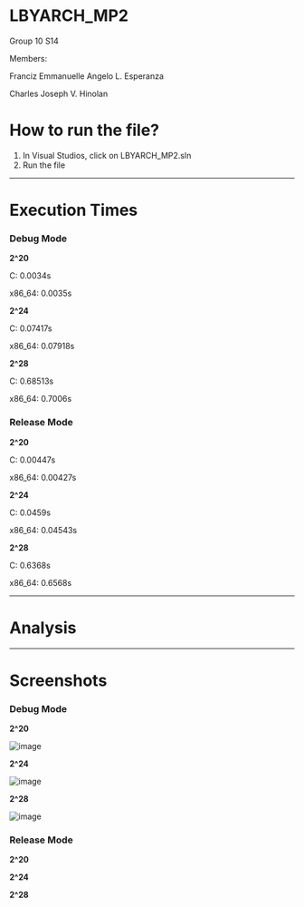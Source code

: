 # LBYARCH_MP2

Group 10 S14

Members: 

Franciz Emmanuelle Angelo L. Esperanza

Charles Joseph V. Hinolan

# How to run the file?

1. In Visual Studios, click on LBYARCH_MP2.sln
2. Run the file

---

# Execution Times

### Debug Mode

**2^20**

C: 0.0034s

x86_64: 0.0035s

**2^24**

C: 0.07417s

x86_64: 0.07918s

**2^28**

C: 0.68513s

x86_64: 0.7006s

### Release Mode

**2^20**

C: 0.00447s

x86_64: 0.00427s

**2^24**

C: 0.0459s

x86_64: 0.04543s

**2^28**

C: 0.6368s

x86_64: 0.6568s

---

# Analysis



---

# Screenshots

### Debug Mode

**2^20**

![image](https://github.com/francizesperanza/LBYARCH_MP2/assets/113343391/69ec9362-e9d3-4a2d-a7a3-194d594b9515)

**2^24**

![image](https://github.com/francizesperanza/LBYARCH_MP2/assets/113343391/37266a73-2960-4b39-bdc2-d79c2cef2027)

**2^28**

![image](https://github.com/francizesperanza/LBYARCH_MP2/assets/113343391/767f06f7-47e3-4e2d-85f9-088be65e7530)

### Release Mode

**2^20**



**2^24**



**2^28**


